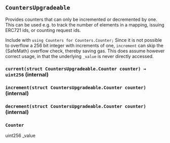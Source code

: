 ## `CountersUpgradeable`



Provides counters that can only be incremented or decremented by one. This can be used e.g. to track the number
of elements in a mapping, issuing ERC721 ids, or counting request ids.

Include with `using Counters for Counters.Counter;`
Since it is not possible to overflow a 256 bit integer with increments of one, `increment` can skip the {SafeMath}
overflow check, thereby saving gas. This does assume however correct usage, in that the underlying `_value` is never
directly accessed.


### `current(struct CountersUpgradeable.Counter counter) → uint256` (internal)





### `increment(struct CountersUpgradeable.Counter counter)` (internal)





### `decrement(struct CountersUpgradeable.Counter counter)` (internal)







### `Counter`


uint256 _value



